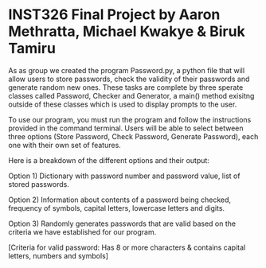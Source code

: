 # INST326 Final Project by Aaron Methratta, Michael Kwakye & Biruk Tamiru

As as group we created the program Password.py, a python file that will allow users to store passwords, 
check the validity of their passwords and generate random new ones. These tasks are complete by three
sperate classes called Password, Checker and Generator, a main() method exisitng outside of these
classes which is used to display prompts to the user.

To use our program, you must run the program and follow the instructions provided in the command terminal. 
Users will be able to select between three options (Store Password, Check Password, Generate Password), 
each one with their own set of features.

Here is a breakdown of the different options and their output:

Option 1) Dictionary with password number and password value, list of stored passwords.

Option 2) Information about contents of a password being checked, frequency of symbols, capital letters, lowercase letters and digits.

Option 3) Randomly generates passwords that are valid based on the criteria we have established for our program.

[Criteria for valid password: Has 8 or more characters & contains capital letters, numbers and symbols]
